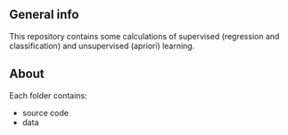 ## General info
This repository contains some calculations of supervised (regression and classification) and unsupervised  (apriori) learning.

## About
Each folder contains:
* source code
* data 
